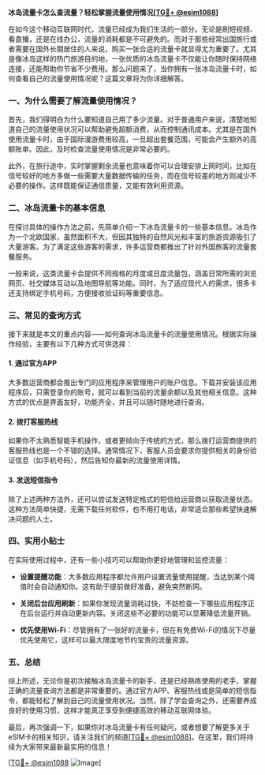 **冰岛流量卡怎么查流量？轻松掌握流量使用情况[[TG💪+ @esim1088](https://t.me/s/esim1088)]**

在如今这个移动互联网时代，流量已经成为我们生活的一部分。无论是刷短视频、看直播，还是在线办公，流量的消耗都是不可避免的。而对于那些经常出国旅行或者需要在国外长期居住的人来说，购买一张合适的流量卡就显得尤为重要了。尤其是像冰岛这样的热门旅游目的地，一张优质的冰岛流量卡不仅能让你随时保持网络连接，还能帮助你节省不少费用。那么问题来了，当你拥有一张冰岛流量卡时，如何查看自己的流量使用情况呢？这篇文章将为你详细解答。

### 一、为什么需要了解流量使用情况？

首先，我们得明白为什么要知道自己用了多少流量。对于普通用户来说，清楚地知道自己的流量使用状况可以帮助避免超额消费，从而控制通讯成本。尤其是在国外使用流量卡时，由于国际漫游费用较高，一旦超出套餐范围，可能会产生额外的高额账单。因此，及时检查流量使用情况是非常必要的。

此外，在旅行途中，实时掌握剩余流量也意味着你可以合理安排上网时间，比如在信号较好的地方多做一些需要大量数据传输的任务，而在信号较差的地方则减少不必要的操作。这样既能保证通信质量，又能有效利用资源。

### 二、冰岛流量卡的基本信息

在探讨具体的操作方法之前，先简单介绍一下冰岛流量卡的一些基本信息。冰岛作为一个北欧国家，虽然面积不大，但因其独特的自然风光和丰富的旅游资源吸引了大量游客。为了满足这些游客的需求，许多运营商都推出了针对外国旅客的流量套餐服务。

一般来说，这类流量卡会提供不同规格的月度或日度流量包，涵盖日常所需的浏览网页、社交媒体互动以及地图导航等功能。同时，为了适应现代人的需求，很多卡还支持绑定手机号码，方便接收验证码等重要信息。

### 三、常见的查询方式

接下来就是本文的重点内容——如何查询冰岛流量卡的流量使用情况。根据实际操作经验，主要有以下几种方式可供选择：

#### 1. **通过官方APP**
   大多数运营商都会推出专门的应用程序来管理用户的账户信息。下载并安装该应用程序后，只需登录你的账号，就可以看到当前的流量余额以及其他相关信息。这种方式的优点是界面友好，功能齐全，并且可以随时随地进行查询。

#### 2. **拨打客服热线**
   如果你不太熟悉智能手机操作，或者更倾向于传统的方式，那么拨打运营商提供的客服热线也是一个不错的选择。通常情况下，客服人员会要求你提供相关的身份验证信息（如手机号码），然后告知你最新的流量使用详情。

#### 3. **发送短信指令**
   除了上述两种方法外，还可以尝试发送特定格式的短信给运营商以获取流量状态。这种方法简单快捷，无需下载任何软件，也不用打电话，非常适合那些希望快速解决问题的人士。

### 四、实用小贴士

在实际使用过程中，还有一些小技巧可以帮助你更好地管理和监控流量：

- **设置提醒功能**：大多数应用程序都允许用户设置流量使用提醒，当达到某个阈值时会自动通知你。这有助于提前做好准备，避免突然断网。
  
- **关闭后台应用刷新**：如果你发现流量消耗过快，不妨检查一下哪些应用程序正在后台运行并自动更新内容。关闭这些不必要的功能可以显著降低流量开销。

- **优先使用Wi-Fi**：尽管拥有了一张好的流量卡，但在有免费Wi-Fi的情况下尽量优先使用它，这样可以最大限度地节约宝贵的流量资源。

### 五、总结

综上所述，无论你是初次接触冰岛流量卡的新手，还是已经熟练使用的老手，掌握正确的流量查询方法都是非常重要的。通过官方APP、客服热线或是简单的短信指令，都能轻松了解到自己的流量使用状况。当然，除了学会查询之外，还需要养成良好的使用习惯，这样才能真正享受到便捷高效的移动互联网体验。

最后，再次强调一下，如果你对冰岛流量卡有任何疑问，或者想要了解更多关于eSIM卡的相关知识，请关注我们的频道[[TG💪+ @esim1088](https://t.me/s/esim1088)]。在这里，我们将持续为大家带来最新最实用的信息！

[[TG💪+ @esim1088](https://t.me/s/esim1088) ![Image](https://i.postimg.cc/4NQfJmqS/Snipaste-2025-05-13-00-14-12.png)]